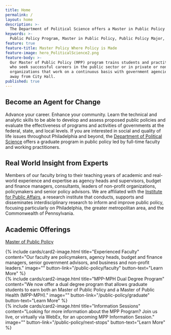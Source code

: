 ```yaml
---
title: Home
permalink: /
layout: home
description: >-
  The Department of Political Science offers a Master in Public Policy in Philadelphia. Advance your career in government or non-profit organizations.
keywords: >-
  Public Policy Program, Master in Public Policy, Public Policy Major, Public Policy School
feature: true
feature-title: Master Policy Where Policy is Made
feature-image: hero_PoliticalScience2.png
feature-body: >-
  Our Master of Public Policy (MPP) program trains students and practitioners
  who seek successful careers in the public sector or in private or non-profit
  organizations that work on a continuous basis with government agencies — steps
  away from City Hall.
published: true
---
```

## Become an Agent for Change
Advance your career. Enhance your community. Learn the technical and analytic skills to be able to develop and assess proposed public policies and evaluate the effectiveness of programs and activities of governments at the federal, state, and local levels. If you are interested in social and quality of life issues throughout Philadelphia and beyond, the [Department of Political Science](http://www.cla.temple.edu/politicalscience/) offers a graduate program in public policy led by full-time faculty and working practitioners.

## Real World Insight from Experts
Members of our faculty bring to their teaching years of academic and real-world experience and expertise as agency heads and supervisors, budget and finance managers, consultants, leaders of non-profit organizations, policymakers and senior policy advisors. We are affiliated with the [Institute for Public Affairs](http://www.cla.temple.edu/ipa/), a research institute that conducts, supports and disseminates interdisciplinary research to inform and improve public policy, focusing particularly on Philadelphia, the greater metropolitan area, and the Commonwealth of Pennsylvania.

## Academic Offerings
[Master of Public Policy](http://bulletin.temple.edu/graduate/scd/cla/public-policy-mpp/)

<div class="row row-wide">
  <div class="col m12 l4">{% include cards/card2-image.html
    title="Experienced Faculty"
    content="Our faculty are policymakers, agency heads, budget and finance managers, senior government advisors, and business and non-profit leaders."
    image=""
    button-link="/public-policy/faculty"
    button-text="Learn More" %}
  </div>
  <div class="row row-wide">
    <div class="col m12 l4">{% include cards/card2-image.html
      title="MPP-MPH Dual Degree Program"
      content="We now offer a dual degree program that allows graduate students to earn both an Master of Public Policy and a Master of Public Health (MPP-MPH)."
      image=""
      button-link="/public-policy/graduate"
      button-text="Learn More" %}
    </div>
    <div class="row row-wide">
      <div class="col m12 l4">{% include cards/card2-image.html
        title="Information Sessions"
        content="Looking for more information about the MPP Program? Join us live, or virtually via WebEx, for an upcoming MPP Information Session."
        image=""
        button-link="/public-policy/next-stops"
        button-text="Learn More" %}
      </div>
</div>
